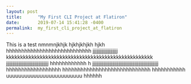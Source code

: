 ```yaml
---
layout: post
title:      "My First CLI Project at Flatiron"
date:       2019-07-14 15:41:28 -0400
permalink:  my_first_cli_project_at_flatiron
---
```



This is a test nmnmnjkhjk hjkhjkhjkh hjkh         hhhhhhhhhhhhhhhhhhhhhhhhhhhh jjjjjjjjjjjjjjjjjjjj kkkkkkkkkkkkkkkkkkkkkkkkkkkkkkkkkkkkkkkkkkkkkkkkkkkk jjjjjjjjjjjjjjjjjjjjjjjjjjjjjjjjjj hhhhhhhhhhhh h     jjjjjjjjjjjjjjjjjjjjjjjjjjjjjjjjjjjjjjjjjjjjjjjjjjjjj hhhhhhhhhhhhhhhhhh hhhhhhhhhhhhhhhhhhhhhhhhhhhhh hhhhhhhhhhh uuuuuuuuuuuuuuuuuuuuuuuuu hhhhhh
